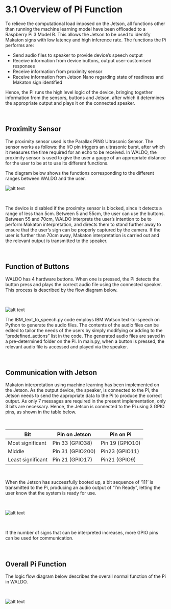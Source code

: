 3.1 Overview of Pi Function
=======================

To relieve the computational load imposed on the Jetson, all functions other than running the machine learning model have been offloaded to a Raspberry Pi 3 Model B. This allows the Jetson to be used to identify Makaton signs with low latency and high inference rate. The functions the Pi performs are:

* Send audio files to speaker to provide device’s speech output
* Receive information from device buttons, output user-customised responses
* Receive information from proximity sensor
* Receive information from Jetson Nano regarding state of readiness and Makaton sign identified

Hence, the Pi runs the high level logic of the device, bringing together information from the sensors, buttons and Jetson, after which it determines the appropriate output and plays it on the connected speaker.

<Br>
  
Proximity Sensor
---------------

The proximity sensor used is the Parallax PING Ultrasonic Sensor. The sensor works as follows: the I/O pin triggers an ultrasonic burst, after which it measures the time required for an echo to be received. In WALDO, the proximity sensor is used to give the user a gauge of an appropriate distance for the user to be at to use its different functions.

The diagram below shows the functions corresponding to the different ranges between WALDO and the user.

![alt text](https://github.com/patrickjohncyh/ibm-waldo/blob/master/imgs/sensor_ranges.png "Sensor Ranges")

<Br>
  
The device is disabled if the proximity sensor is blocked, since it detects a range of less than 5cm. Between 5 and 55cm, the user can use the buttons. Between 55 and 70cm, WALDO interprets the user’s intention to be to perform Makaton interpretation, and directs them to stand further away to ensure that the user’s sign can be properly captured by the camera. If the user is further than 70cm away, Makaton interpretation is carried out and the relevant output is transmitted to the speaker.

<Br>
  
Function of Buttons
-------------------

WALDO has 4 hardware buttons. When one is pressed, the Pi detects the button press and plays the correct audio file using the connected speaker. This process is described by the flow diagram below.

<Br>

![alt text](https://github.com/patrickjohncyh/ibm-waldo/blob/master/imgs/audio_flow.png "Logic flow diagram for audio output from Pi")

The IBM_text_to_speech.py code employs IBM Watson text-to-speech on Python to generate the audio files. The contents of the audio files can be edited to tailor the needs of the users by simply modifying or adding to the “predefined_actions” list in the code. The generated audio files are saved in a pre-determined folder on the Pi. In main.py, when a button is pressed, the relevant audio file is accessed and played via the speaker.

<Br>
  
Communication with Jetson
-------------------------

Makaton interpretation using machine learning has been implemented on the Jetson. As the output device, the speaker, is connected to the Pi, the Jetson needs to send the appropriate data to the Pi to produce the correct output. As only 7 messages are required in the present implementation, only 3 bits are necessary. Hence, the Jetson is connected to the Pi using 3 GPIO pins, as shown in the table below.

<Br>
  
|**Bit**|**Pin on Jetson**|**Pin on Pi**|
|-------|-----------------|-------------|
|Most significant|Pin 33 (GPIO38)|Pin 19 (GPIO10)|
|Middle|Pin 31 (GPIO200)|Pin23 (GPIO11)|
|Least significant|Pin 21 (GPIO17)|Pin21 (GPIO9)|

<Br>
  
When the Jetson has successfully booted up, a bit sequence of ‘111’ is transmitted to the Pi, producing an audio output of “I’m Ready”, letting the user know that the system is ready for use.

 <Br>

![alt text](https://github.com/patrickjohncyh/ibm-waldo/blob/master/imgs/jetson_to_pi.png "Pin connection between Jetson and Pi")

<Br>

If the number of signs that can be interpreted increases, more GPIO pins can be used for communication.

<Br>

Overall Pi Function
-------------------

The logic flow diagram below describes the overall normal function of the Pi in WALDO.

<Br>

![alt text](https://github.com/patrickjohncyh/ibm-waldo/blob/master/imgs/pi%20logic.jpg "Pi logic flow diagram")
